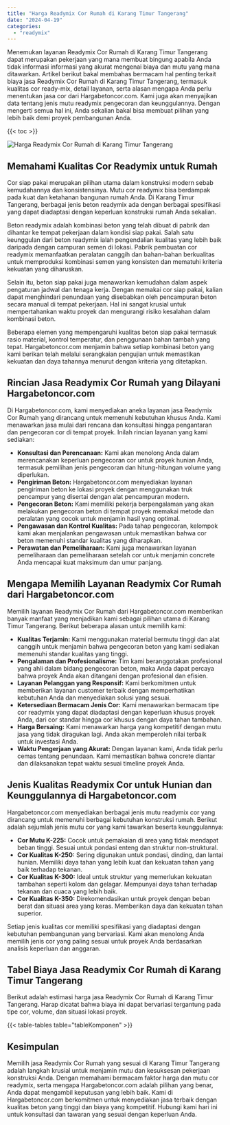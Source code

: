 ```yaml
---
title: "Harga Readymix Cor Rumah di Karang Timur Tangerang"
date: "2024-04-19"
categories: 
  - "readymix"
---
```



Menemukan layanan Readymix Cor Rumah di Karang Timur Tangerang dapat merupakan pekerjaan yang mana membuat bingung apabila Anda tidak informasi informasi yang akurat mengenai biaya dan mutu yang mana ditawarkan. Artikel berikut bakal membahas bermacam hal penting terkait biaya jasa Readymix Cor Rumah di Karang Timur Tangerang, termasuk kualitas cor ready-mix, detail layanan, serta alasan mengapa Anda perlu menentukan jasa cor dari Hargabetoncor.com. Kami juga akan menyajikan data tentang jenis mutu readymix pengecoran dan keunggulannya. Dengan mengerti semua hal ini, Anda sekalian bakal bisa membuat pilihan yang lebih baik demi proyek pembangunan Anda.

{{< toc >}}

![Harga Readymix Cor Rumah di Karang Timur Tangerang](https://hargareadymixid.github.io/hbc/readymix-hbc%20(19).png)

## Memahami Kualitas Cor Readymix untuk Rumah

Cor siap pakai merupakan pilihan utama dalam konstruksi modern sebab kemudahannya dan konsistensinya. Mutu cor readymix bisa berdampak pada kuat dan ketahanan bangunan rumah Anda. Di Karang Timur Tangerang, berbagai jenis beton readymix ada dengan berbagai spesifikasi yang dapat diadaptasi dengan keperluan konstruksi rumah Anda sekalian.

Beton readymix adalah kombinasi beton yang telah dibuat di pabrik dan dihantar ke tempat pekerjaan dalam kondisi siap pakai. Salah satu keunggulan dari beton readymix ialah pengendalian kualitas yang lebih baik daripada dengan campuran semen di lokasi. Pabrik pembuatan cor readymix memanfaatkan peralatan canggih dan bahan-bahan berkualitas untuk memproduksi kombinasi semen yang konsisten dan mematuhi kriteria kekuatan yang diharuskan.

Selain itu, beton siap pakai juga menawarkan kemudahan dalam aspek pengaturan jadwal dan tenaga kerja. Dengan memakai cor siap pakai, kalian dapat menghindari penundaan yang disebabkan oleh pencampuran beton secara manual di tempat pekerjaan. Hal ini sangat krusial untuk mempertahankan waktu proyek dan mengurangi risiko kesalahan dalam kombinasi beton.

Beberapa elemen yang mempengaruhi kualitas beton siap pakai termasuk rasio material, kontrol temperatur, dan penggunaan bahan tambah yang tepat. Hargabetoncor.com menjamin bahwa setiap kombinasi beton yang kami berikan telah melalui serangkaian pengujian untuk memastikan kekuatan dan daya tahannya menurut dengan kriteria yang ditetapkan.

## Rincian Jasa Readymix Cor Rumah yang Dilayani Hargabetoncor.com

Di Hargabetoncor.com, kami menyediakan aneka layanan jasa Readymix Cor Rumah yang dirancang untuk memenuhi kebutuhan khusus Anda. Kami menawarkan jasa mulai dari rencana dan konsultasi hingga pengantaran dan pengecoran cor di tempat proyek. Inilah rincian layanan yang kami sediakan:

- **Konsultasi dan Perencanaan:** Kami akan menolong Anda dalam merencanakan keperluan pengecoran cor untuk proyek hunian Anda, termasuk pemilihan jenis pengecoran dan hitung-hitungan volume yang diperlukan.
- **Pengiriman Beton:** Hargabetoncor.com menyediakan layanan pengiriman beton ke lokasi proyek dengan menggunakan truk pencampur yang disertai dengan alat pencampuran modern.
- **Pengecoran Beton:** Kami memiliki pekerja berpengalaman yang akan melakukan pengecoran beton di tempat proyek memakai metode dan peralatan yang cocok untuk menjamin hasil yang optimal.
- **Pengawasan dan Kontrol Kualitas:** Pada tahap pengecoran, kelompok kami akan menjalankan pengawasan untuk memastikan bahwa cor beton memenuhi standar kualitas yang diharapkan.
- **Perawatan dan Pemeliharaan:** Kami juga menawarkan layanan pemeliharaan dan pemeliharaan setelah cor untuk menjamin concrete Anda mencapai kuat maksimum dan umur panjang.

## Mengapa Memilih Layanan Readymix Cor Rumah dari Hargabetoncor.com

Memilih layanan Readymix Cor Rumah dari Hargabetoncor.com memberikan banyak manfaat yang menjadikan kami sebagai pilihan utama di Karang Timur Tangerang. Berikut beberapa alasan untuk memilih kami:

- **Kualitas Terjamin:** Kami menggunakan material bermutu tinggi dan alat canggih untuk menjamin bahwa pengecoran beton yang kami sediakan memenuhi standar kualitas yang tinggi.
- **Pengalaman dan Profesionalisme:** Tim kami beranggotakan profesional yang ahli dalam bidang pengecoran beton, maka Anda dapat percaya bahwa proyek Anda akan ditangani dengan profesional dan efisien.
- **Layanan Pelanggan yang Responsif:** Kami berkomitmen untuk memberikan layanan customer terbaik dengan memperhatikan kebutuhan Anda dan menyediakan solusi yang sesuai.
- **Ketersediaan Bermacam Jenis Cor:** Kami menawarkan bermacam tipe cor readymix yang dapat diadaptasi dengan keperluan khusus proyek Anda, dari cor standar hingga cor khusus dengan daya tahan tambahan.
- **Harga Bersaing:** Kami menawarkan harga yang kompetitif dengan mutu jasa yang tidak diragukan lagi. Anda akan memperoleh nilai terbaik untuk investasi Anda.
- **Waktu Pengerjaan yang Akurat:** Dengan layanan kami, Anda tidak perlu cemas tentang penundaan. Kami memastikan bahwa concrete diantar dan dilaksanakan tepat waktu sesuai timeline proyek Anda.

## Jenis Kualitas Readymix Cor untuk Hunian dan Keunggulannya di Hargabetoncor.com

Hargabetoncor.com menyediakan berbagai jenis mutu readymix cor yang dirancang untuk memenuhi berbagai kebutuhan konstruksi rumah. Berikut adalah sejumlah jenis mutu cor yang kami tawarkan beserta keunggulannya:

- **Cor Mutu K-225:** Cocok untuk pemakaian di area yang tidak mendapat beban tinggi. Sesuai untuk pondasi enteng dan struktur non-struktural.
- **Cor Kualitas K-250:** Sering digunakan untuk pondasi, dinding, dan lantai hunian. Memiliki daya tahan yang lebih kuat dan kekuatan tahan yang baik terhadap tekanan.
- **Cor Kualitas K-300:** Ideal untuk struktur yang memerlukan kekuatan tambahan seperti kolom dan gelagar. Mempunyai daya tahan terhadap tekanan dan cuaca yang lebih baik.
- **Cor Kualitas K-350:** Direkomendasikan untuk proyek dengan beban berat dan situasi area yang keras. Memberikan daya dan kekuatan tahan superior.

Setiap jenis kualitas cor memiliki spesifikasi yang diadaptasi dengan kebutuhan pembangunan yang bervariasi. Kami akan menolong Anda memilih jenis cor yang paling sesuai untuk proyek Anda berdasarkan analisis keperluan dan anggaran.

## Tabel Biaya Jasa Readymix Cor Rumah di Karang Timur Tangerang

Berikut adalah estimasi harga jasa Readymix Cor Rumah di Karang Timur Tangerang. Harap dicatat bahwa biaya ini dapat bervariasi tergantung pada tipe cor, volume, dan situasi lokasi proyek.

{{< table-tables table="tableKomponen" >}}

## Kesimpulan

Memilih jasa Readymix Cor Rumah yang sesuai di Karang Timur Tangerang adalah langkah krusial untuk menjamin mutu dan kesuksesan pekerjaan konstruksi Anda. Dengan memahami bermacam faktor harga dan mutu cor readymix, serta mengapa Hargabetoncor.com adalah pilihan yang benar, Anda dapat mengambil keputusan yang lebih baik. Kami di Hargabetoncor.com berkomitmen untuk menyediakan jasa terbaik dengan kualitas beton yang tinggi dan biaya yang kompetitif. Hubungi kami hari ini untuk konsultasi dan tawaran yang sesuai dengan keperluan Anda.
